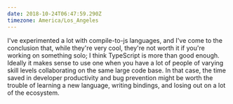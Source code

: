 ```yaml
---
date: 2018-10-24T06:47:59.290Z
timezone: America/Los_Angeles
---
```


I've experimented a lot with compile-to-js languages, and I've come to the
conclusion that, while they're very cool, they're not worth it if you're working
on something solo; I think TypeScript is more than good enough. Ideally it makes
sense to use one when you have a lot of people of varying skill levels
collaborating on the same large code base. In that case, the time saved in
developer productivity and bug prevention might be worth the trouble of learning
a new language, writing bindings, and losing out on a lot of the ecosystem.
